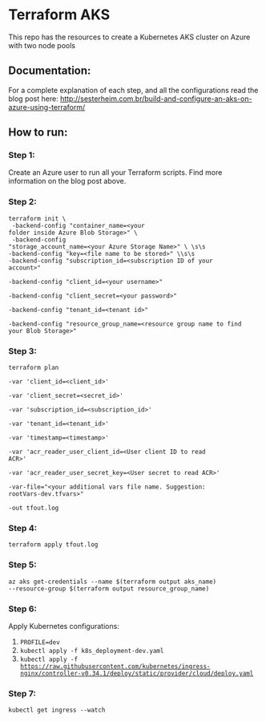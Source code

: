 # Terraform AKS

This repo has the resources to create a Kubernetes AKS cluster on Azure with two node pools

## Documentation:

For a complete explanation of each step, and all the configurations read the blog post here: http://sesterheim.com.br/build-and-configure-an-aks-on-azure-using-terraform/

## How to run:

### Step 1: 

Create an Azure user to run all your Terraform scripts. Find more information on the blog post above.

### Step 2: 

<code>terraform init \\<br/>
    -backend-config "container_name=\<your folder inside Azure Blob Storage\>" \\<br>
    -backend-config "storage_account_name=\<your Azure Storage Name\>" \\ \s\s
    -backend-config "key=\<file name to be stored\>" \\\s\s
    -backend-config "subscription_id=\<subscription ID of your account\>" \
    -backend-config "client_id=\<your username\>" \
    -backend-config "client_secret=\<your password\>" \
    -backend-config "tenant_id=\<tenant id\>" \
    -backend-config "resource_group_name=\<resource group name to find your Blob Storage\>"</code>

### Step 3:

<code>terraform plan \
    -var 'client_id=\<client_id\>' \
    -var 'client_secret=\<secret_id\>' \
    -var 'subscription_id=\<subscription_id\>' \
    -var 'tenant_id=\<tenant_id\>' \
    -var 'timestamp=\<timestamp\>' \
    -var 'acr_reader_user_client_id=\<User client ID to read ACR\>' \
    -var 'acr_reader_user_secret_key=\<User secret to read ACR\>' \
    -var-file="\<your additional vars file name. Suggestion: rootVars-dev.tfvars\>" \
    -out tfout.log</code>

### Step 4:

<code>terraform apply tfout.log</code>

### Step 5:

<code>az aks get-credentials --name $(terraform output aks_name) --resource-group $(terraform output resource_group_name)</code>

### Step 6:

Apply Kubernetes configurations:

1. <code>PROFILE=dev</code>
2. <code>kubectl apply -f k8s_deployment-dev.yaml</code>
3. <code>kubectl apply -f https://raw.githubusercontent.com/kubernetes/ingress-nginx/controller-v0.34.1/deploy/static/provider/cloud/deploy.yaml</code>

### Step 7:

<code>kubectl get ingress --watch</code>